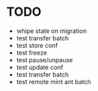 # TODO
* whipe state on migration
* test transfer batch
* test store conf
* test freeze
* test pause/unpause
* test update conf
* test transfer batch
* test remote mint ant batch